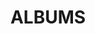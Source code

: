 ---
layout: album_gallery
resource: instagram
title: "ALBUMS"
description: "archive"
active: gallery
header-img: "img/gallery-bg.jpg"
images:
- image_path: /leileinavie/binkini/20240314_214124_433026729_18033261784855820_2327731398957574158_n.jpg
  gallery-folder: /gallery/leileinavie/binkini/
  gallery-name: binkini
  gallery-date: April 2025
---